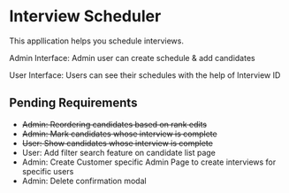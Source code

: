 # Interview Scheduler

This appllication helps you schedule interviews.

Admin Interface:
Admin user can create schedule & add candidates

User Interface:
Users can see their schedules with the help of Interview ID

## Pending Requirements

- ~~Admin: Reordering candidates based on rank edits~~
- ~~Admin: Mark candidates whose interview is complete~~
- ~~User: Show candidates whose interview is complete~~
- User: Add filter search feature on candidate list page
- Admin: Create Customer specific Admin Page to create interviews for specific users
- Admin: Delete confirmation modal
